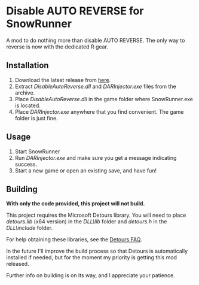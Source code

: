 # Disable AUTO REVERSE for SnowRunner
A mod to do nothing more than disable AUTO REVERSE. The only way to reverse is now with the dedicated R gear.

## Installation
1. Download the latest release from [here](https://github.com/FluffierKittens/SnowRunner-Disable-Auto-Reverse/releases/).
2. Extract *DisableAutoReverse.dll* and *DARInjector.exe* files from the archive. 
3. Place *DisableAutoReverse.dll* in the game folder where SnowRunner.exe is located. 
4. Place *DARInjector.exe* anywhere that you find convenient. The game folder is just fine.

## Usage
1. Start SnowRunner
2. Run *DARInjector.exe* and make sure you get a message indicating success. 
3. Start a new game or open an existing save, and have fun!

## Building
 
**With only the code provided, this project will not build.**
 
This project requires the Microsoft Detours library. You will need to place *detours.lib* (x64 version) in the *DLL\lib* folder and *detours.h* in the *DLL\include* folder. 
 
For help obtaining these libraries, see the [Detours FAQ](https://github.com/microsoft/Detours/wiki/FAQ).

In the future I'll improve the build process so that Detours is automatically installed if needed, but for the moment my priority is getting this mod released. 

Further info on building is on its way, and I appreciate your patience.
